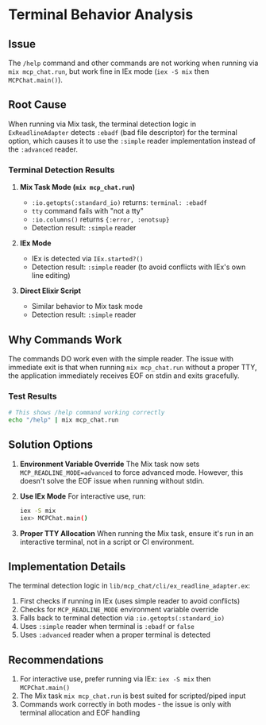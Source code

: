 # Terminal Behavior Analysis

## Issue

The `/help` command and other commands are not working when running via `mix mcp_chat.run`, but work fine in IEx mode (`iex -S mix` then `MCPChat.main()`).

## Root Cause

When running via Mix task, the terminal detection logic in `ExReadlineAdapter` detects `:ebadf` (bad file descriptor) for the terminal option, which causes it to use the `:simple` reader implementation instead of the `:advanced` reader.

### Terminal Detection Results

1. **Mix Task Mode (`mix mcp_chat.run`)**
   - `:io.getopts(:standard_io)` returns: `terminal: :ebadf`
   - `tty` command fails with "not a tty"
   - `:io.columns()` returns `{:error, :enotsup}`
   - Detection result: `:simple` reader

2. **IEx Mode**
   - IEx is detected via `IEx.started?()`
   - Detection result: `:simple` reader (to avoid conflicts with IEx's own line editing)

3. **Direct Elixir Script**
   - Similar behavior to Mix task mode
   - Detection result: `:simple` reader

## Why Commands Work

The commands DO work even with the simple reader. The issue with immediate exit is that when running `mix mcp_chat.run` without a proper TTY, the application immediately receives EOF on stdin and exits gracefully.

### Test Results

```bash
# This shows /help command working correctly
echo "/help" | mix mcp_chat.run
```

## Solution Options

1. **Environment Variable Override**
   The Mix task now sets `MCP_READLINE_MODE=advanced` to force advanced mode. However, this doesn't solve the EOF issue when running without stdin.

2. **Use IEx Mode**
   For interactive use, run:
   ```bash
   iex -S mix
   iex> MCPChat.main()
   ```

3. **Proper TTY Allocation**
   When running the Mix task, ensure it's run in an interactive terminal, not in a script or CI environment.

## Implementation Details

The terminal detection logic in `lib/mcp_chat/cli/ex_readline_adapter.ex`:

1. First checks if running in IEx (uses simple reader to avoid conflicts)
2. Checks for `MCP_READLINE_MODE` environment variable override
3. Falls back to terminal detection via `:io.getopts(:standard_io)`
4. Uses `:simple` reader when terminal is `:ebadf` or `false`
5. Uses `:advanced` reader when a proper terminal is detected

## Recommendations

1. For interactive use, prefer running via IEx: `iex -S mix` then `MCPChat.main()`
2. The Mix task `mix mcp_chat.run` is best suited for scripted/piped input
3. Commands work correctly in both modes - the issue is only with terminal allocation and EOF handling
